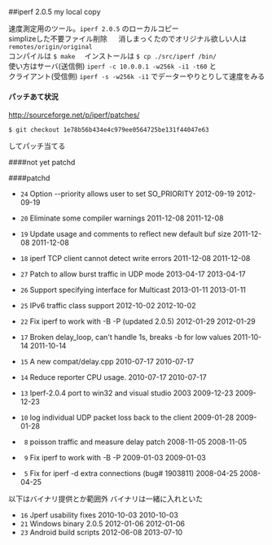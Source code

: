 ##iperf 2.0.5 my local copy

速度測定用のツール。`iperf 2.0.5` のローカルコピー   
simplizeした不要ファイル削除  　 消しまっくたのでオリジナル欲しい人は`remotes/origin/original`    
コンパイルは `$ make  ` インストールは ` $ cp ./src/iperf /bin/  `  
使い方はサーバ(送信側) `iperf -c 10.0.0.1 -w256k -i1 -t60`   と  
クライアント(受信側) `iperf -s -w256k -i1` でデーターやりとりして速度をみる   

#### パッチあて状況

http://sourceforge.net/p/iperf/patches/  

    $ git checkout 1e78b56b434e4c979ee0564725be131f44047e63   

してパッチ当てる

####not yet patchd


####patchd

* `24` Option --priority allows user to set SO_PRIORITY                  2012-09-19  2012-09-19  
* `20` Eliminate some compiler warnings                                  2011-12-08  2011-12-08  
* `19` Update usage and comments to reflect new default buf size         2011-12-08  2011-12-08  
* `18` iperf TCP client cannot detect write errors                       2011-12-08  2011-12-08  
* `27` Patch to allow burst traffic in UDP mode                          2013-04-17  2013-04-17  
* `26` Support specifying interface for Multicast                        2013-01-11  2013-01-11  
* `25` IPv6 traffic class support                                        2012-10-02  2012-10-02  
* `22` Fix iperf to work with -B -P (updated 2.0.5)                      2012-01-29  2012-01-29  
* `17` Broken delay_loop, can't handle 1s, breaks -b for low values      2011-10-14  2011-10-14  
* `15` A new compat/​delay.cpp                                           2010-07-17  2010-07-17  
* `14` Reduce reporter CPU usage.                                        2010-07-17  2010-07-17  
* `13` Iperf-2.0.4 port to win32 and visual studio 2003                  2009-12-23  2009-12-23  

* `10` log individual UDP packet loss back to the client                 2009-01-28  2009-01-28  
* ` 8` poisson traffic and measure delay patch                           2008-11-05  2008-11-05  
* ` 9` Fix iperf to work with -B -P                                      2009-01-03  2009-01-03  
* ` 5` Fix for iperf -d extra connections (bug# 1903811)                 2008-04-25  2008-04-25  

以下はバイナリ提供とか範囲外 バイナリは一緒に入れといた  

* `16`    Jperf usability fixes                                          2010-10-03  2010-10-03  
* `21`    Windows binary 2.0.5                                           2012-01-06  2012-01-06  
* `23`    Android build scripts                                          2012-06-08  2013-07-10  

